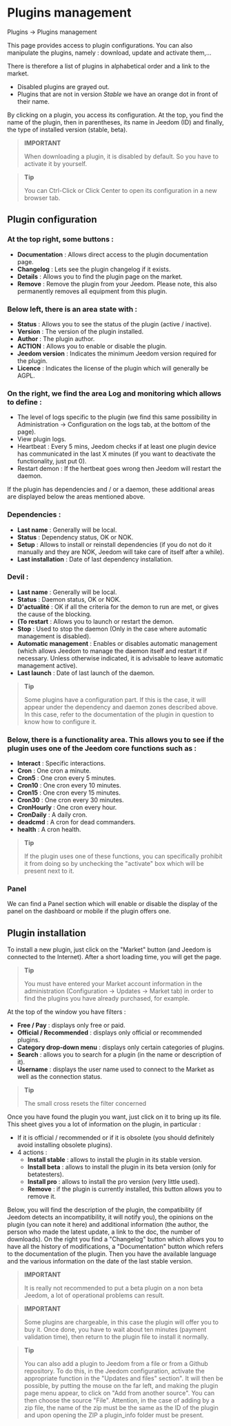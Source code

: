 # Plugins management
Plugins → Plugins management

This page provides access to plugin configurations.
You can also manipulate the plugins, namely : download, update and activate them,…

There is therefore a list of plugins in alphabetical order and a link to the market.
- Disabled plugins are grayed out.
- Plugins that are not in version *Stable* we have an orange dot in front of their name.

By clicking on a plugin, you access its configuration. At the top, you find the name of the plugin, then in parentheses, its name in Jeedom (ID) and finally, the type of installed version (stable, beta).

> **IMPORTANT**
>
> When downloading a plugin, it is disabled by default. So you have to activate it by yourself.

> **Tip**
>
> You can Ctrl-Click or Click Center to open its configuration in a new browser tab.

## Plugin configuration

### At the top right, some buttons :

- **Documentation** : Allows direct access to the plugin documentation page.
- **Changelog** : Lets see the plugin changelog if it exists.
- **Details** : Allows you to find the plugin page on the market.
- **Remove** : Remove the plugin from your Jeedom. Please note, this also permanently removes all equipment from this plugin.

### Below left, there is an area **state** with :

- **Status** : Allows you to see the status of the plugin (active / inactive).
- **Version** : The version of the plugin installed.
- **Author** : The plugin author.
- **ACTION** : Allows you to enable or disable the plugin.
- **Jeedom version** : Indicates the minimum Jeedom version required for the plugin.
- **Licence** : Indicates the license of the plugin which will generally be AGPL.

### On the right, we find the area **Log and monitoring** which allows to define :

- The level of logs specific to the plugin (we find this same possibility in Administration → Configuration on the logs tab, at the bottom of the page).
- View plugin logs.
- Heartbeat : Every 5 mins, Jeedom checks if at least one plugin device has communicated in the last X minutes (if you want to deactivate the functionality, just put 0).
- Restart demon : If the hertbeat goes wrong then Jeedom will restart the daemon.

If the plugin has dependencies and / or a daemon, these additional areas are displayed below the areas mentioned above.

### Dependencies :

- **Last name** : Generally will be local.
- **Status** : Dependency status, OK or NOK.
- **Setup** : Allows to install or reinstall dependencies (if you do not do it manually and they are NOK, Jeedom will take care of itself after a while).
- **Last installation** : Date of last dependency installation.

### Devil :

- **Last name** : Generally will be local.
- **Status** : Daemon status, OK or NOK.
- **D'actualité** : OK if all the criteria for the demon to run are met, or gives the cause of the blocking.
- **(To restart** : Allows you to launch or restart the demon.
- **Stop** : Used to stop the daemon (Only in the case where automatic management is disabled).
- **Automatic management** : Enables or disables automatic management (which allows Jeedom to manage the daemon itself and restart it if necessary. Unless otherwise indicated, it is advisable to leave automatic management active).
- **Last launch** : Date of last launch of the daemon.

> **Tip**
>
> Some plugins have a configuration part. If this is the case, it will appear under the dependency and daemon zones described above.
> In this case, refer to the documentation of the plugin in question to know how to configure it.

### Below, there is a functionality area. This allows you to see if the plugin uses one of the Jeedom core functions such as :

- **Interact** : Specific interactions.
- **Cron** : One cron a minute.
- **Cron5** : One cron every 5 minutes.
- **Cron10** : One cron every 10 minutes.
- **Cron15** : One cron every 15 minutes.
- **Cron30** : One cron every 30 minutes.
- **CronHourly** : One cron every hour.
- **CronDaily** : A daily cron.
- **deadcmd** : A cron for dead commanders.
- **health** : A cron health.

> **Tip**
>
> If the plugin uses one of these functions, you can specifically prohibit it from doing so by unchecking the &quot;activate&quot; box which will be present next to it.

### Panel

We can find a Panel section which will enable or disable the display of the panel on the dashboard or mobile if the plugin offers one.

## Plugin installation

To install a new plugin, just click on the "Market" button (and Jeedom is connected to the Internet). After a short loading time, you will get the page.

> **Tip**
>
> You must have entered your Market account information in the administration (Configuration → Updates → Market tab) in order to find the plugins you have already purchased, for example.

At the top of the window you have filters :
- **Free / Pay** : displays only free or paid.
- **Official / Recommended** : displays only official or recommended plugins.
- **Category drop-down menu** : displays only certain categories of plugins.
- **Search** : allows you to search for a plugin (in the name or description of it).
- **Username** : displays the user name used to connect to the Market as well as the connection status.

> **Tip**
>
> The small cross resets the filter concerned

Once you have found the plugin you want, just click on it to bring up its file. This sheet gives you a lot of information on the plugin, in particular :

- If it is official / recommended or if it is obsolete (you should definitely avoid installing obsolete plugins).
- 4 actions :
    - **Install stable** : allows to install the plugin in its stable version.
    - **Install beta** : allows to install the plugin in its beta version (only for betatesters).
    - **Install pro** : allows to install the pro version (very little used).
    - **Remove** : if the plugin is currently installed, this button allows you to remove it.

Below, you will find the description of the plugin, the compatibility (if Jeedom detects an incompatibility, it will notify you), the opinions on the plugin (you can note it here) and additional information (the author, the person who made the latest update, a link to the doc, the number of downloads). On the right you find a &quot;Changelog&quot; button which allows you to have all the history of modifications, a &quot;Documentation&quot; button which refers to the documentation of the plugin. Then you have the available language and the various information on the date of the last stable version.

> **IMPORTANT**
>
> It is really not recommended to put a beta plugin on a non beta Jeedom, a lot of operational problems can result.

> **IMPORTANT**
>
> Some plugins are chargeable, in this case the plugin will offer you to buy it. Once done, you have to wait about ten minutes (payment validation time), then return to the plugin file to install it normally.

> **Tip**
>
> You can also add a plugin to Jeedom from a file or from a Github repository. To do this, in the Jeedom configuration, activate the appropriate function in the "Updates and files" section". It will then be possible, by putting the mouse on the far left, and making the plugin page menu appear, to click on "Add from another source". You can then choose the source "File". Attention, in the case of adding by a zip file, the name of the zip must be the same as the ID of the plugin and upon opening the ZIP a plugin\_info folder must be present.
